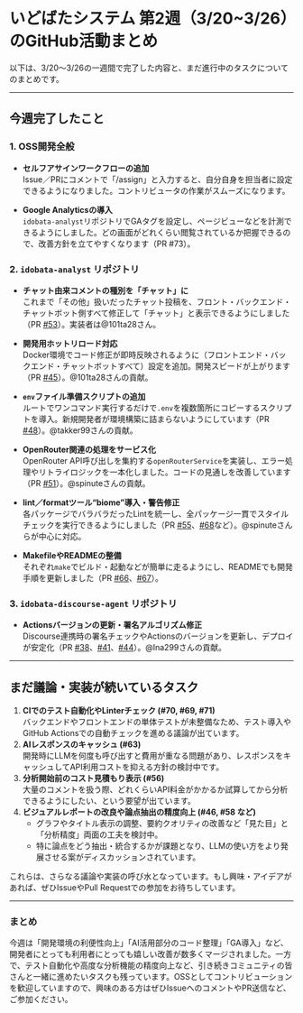 # いどばたシステム 第2週（3/20~3/26）のGitHub活動まとめ


以下は、3/20〜3/26の一週間で完了した内容と、まだ進行中のタスクについてのまとめです。

---

## 今週完了したこと

### 1. OSS開発全般
- **セルフアサインワークフローの追加**  
  Issue／PRにコメントで「/assign」と入力すると、自分自身を担当者に設定できるようになりました。コントリビュータの作業がスムーズになります。

- **Google Analyticsの導入**  
  `idobata-analyst`リポジトリでGAタグを設定し、ページビューなどを計測できるようにしました。どの画面がどれくらい閲覧されているか把握できるので、改善方針を立てやすくなります（PR #73）。

### 2. `idobata-analyst` リポジトリ
- **チャット由来コメントの種別を「チャット」に**  
  これまで「その他」扱いだったチャット投稿を、フロント・バックエンド・チャットボット側すべて修正して「チャット」と表示できるようにしました（PR [#53](https://github.com/digitaldemocracy2030/idobata-analyst/pull/53)）。実装者は@101ta28さん。

- **開発用ホットリロード対応**  
  Docker環境でコード修正が即時反映されるように（フロントエンド・バックエンド・チャットボットすべて）設定を追加。開発スピードが上がります（PR [#45](https://github.com/digitaldemocracy2030/idobata-analyst/pull/45)）。@101ta28さんの貢献。

- **`env`ファイル準備スクリプトの追加**  
  ルートでワンコマンド実行するだけで`.env`を複数箇所にコピーするスクリプトを導入。新規開発者が環境構築に詰まらないようにしています（PR [#48](https://github.com/digitaldemocracy2030/idobata-analyst/pull/48)）。@takker99さんの貢献。

- **OpenRouter関連の処理をサービス化**  
  OpenRouter API呼び出しを集約する`openRouterService`を実装し、エラー処理やリトライロジックを一本化しました。コードの見通しを改善しています（PR [#51](https://github.com/digitaldemocracy2030/idobata-analyst/pull/51)）。@spinuteさんの貢献。

- **lint／formatツール“biome”導入・警告修正**  
  各パッケージでバラバラだったLintを統一し、全パッケージ一貫でスタイルチェックを実行できるようにしました（PR [#55](https://github.com/digitaldemocracy2030/idobata-analyst/pull/55)、[#68](https://github.com/digitaldemocracy2030/idobata-analyst/pull/68)など）。@spinuteさんらが中心に対応。

- **MakefileやREADMEの整備**  
  それぞれ`make`でビルド・起動などが簡単に走るようにし、READMEでも開発手順を更新しました（PR [#66](https://github.com/digitaldemocracy2030/idobata-analyst/pull/66)、[#67](https://github.com/digitaldemocracy2030/idobata-analyst/pull/67)）。

### 3. `idobata-discourse-agent` リポジトリ
- **Actionsバージョンの更新・署名アルゴリズム修正**  
  Discourse連携時の署名チェックやActionsのバージョンを更新し、デプロイが安定化（PR [#38](https://github.com/digitaldemocracy2030/idobata-discourse-agent/pull/38)、[#41](https://github.com/digitaldemocracy2030/idobata-discourse-agent/pull/41)、[#44](https://github.com/digitaldemocracy2030/idobata-discourse-agent/pull/44)）。@Ina299さんの貢献。

---

## まだ議論・実装が続いているタスク

1. **CIでのテスト自動化やLinterチェック (#70, #69, #71)**  
   バックエンドやフロントエンドの単体テストが未整備なため、テスト導入やGitHub Actionsでの自動チェックを進める議論が出ています。  
2. **AIレスポンスのキャッシュ (#63)**  
   開発時にLLMを何度も呼び出すと費用が重なる問題があり、レスポンスをキャッシュしてAPI利用コストを抑える方針の検討中です。  
3. **分析開始前のコスト見積もり表示 (#56)**  
   大量のコメントを扱う際、どれくらいAPI料金がかかるか試算してから分析できるようにしたい、という要望が出ています。  
4. **ビジュアルレポートの改良や論点抽出の精度向上 (#46, #58 など)**  
   - グラフやタイトル表示の調整、要約クオリティの改善など「見た目」と「分析精度」両面の工夫を検討中。  
   - 特に論点をどう抽出・統合するかが課題となり、LLMの使い方をより発展させる案がディスカッションされています。  

これらは、さらなる議論や実装の呼び水となっています。もし興味・アイデアがあれば、ぜひIssueやPull Requestでの参加をお待ちしています。

---

### まとめ

今週は「開発環境の利便性向上」「AI活用部分のコード整理」「GA導入」など、開発者にとっても利用者にとっても嬉しい改善が数多くマージされました。一方で、テスト自動化や高度な分析機能の精度向上など、引き続きコミュニティの皆さんと一緒に進めたいタスクも残っています。OSSとしてコントリビューションを歓迎していますので、興味のある方はぜひIssueへのコメントやPR送信など、ご参加ください。
